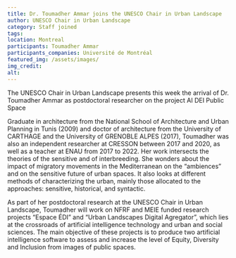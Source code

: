 ```yaml
---
title: Dr. Toumadher Ammar joins the UNESCO Chair in Urban Landscape
author: UNESCO Chair in Urban Landscape
category: Staff joined
tags: 
location: Montreal
participants: Toumadher Ammar
participants_companies: Université de Montréal
featured_img: /assets/images/
img_credit:
alt:
---
```

The UNESCO Chair in Urban Landscape presents this week the arrival of Dr. Toumadher Ammar as postdoctoral researcher on the project AI DEI Public Space

Graduate in architecture from the National School of Architecture and Urban Planning in Tunis (2009) and doctor of architecture from the University of CARTHAGE and the University of GRENOBLE ALPES (2017), Toumadher was also an independent researcher at CRESSON between 2017 and 2020, as well as a teacher at ENAU from 2017 to 2022. Her work intersects the theories of the sensitive and of interbreeding. She wonders about the impact of migratory movements in the Mediterranean on the “ambiences” and on the sensitive future of urban spaces. It also looks at different methods of characterizing the urban, mainly those allocated to the approaches: sensitive, historical, and syntactic.

As part of her postdoctoral research at the UNESCO Chair in Urban Landscape, Toumadher will work on NFRF and MEIE funded research projects “Espace ÉDI” and “Urban Landscapes Digital Agregator”, which lies at the crossroads of artificial intelligence technology and urban and social sciences. The main objective of these projects is to produce two artificial intelligence software to assess and increase the level of Equity, Diversity and Inclusion from images of public spaces.
